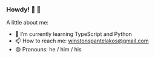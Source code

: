 ### Howdy! 🤠 🌈
A little about me:
- 🌱 I’m currently learning TypeScript and Python
- 📫 How to reach me: winstonspantelakos@gmail.com 
- 😄 Pronouns: he / him / his
<!--
**winstonthep/winstonthep** is a ✨ _special_ ✨ repository because its `README.md` (this file) appears on your GitHub profile.

Here are some ideas to get you started:


-->
